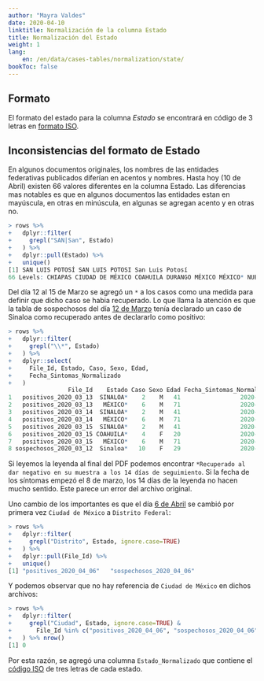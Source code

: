 ```yaml
---
author: "Mayra Valdes"
date: 2020-04-10
linktitle: Normalización de la columna Estado
title: Normalización del Estado
weight: 1
lang:
    en: /en/data/cases-tables/normalization/state/
bookToc: false
---
```


## Formato
El formato del estado para la columna _Estado_ se encontrará en código de 3 letras en [formato ISO](https://www.iso.org/obp/ui/#iso:code:3166:MX).

## Inconsistencias del formato de Estado

En algunos documentos originales, los nombres de las entidades federativas publicados diferían en acentos y nombres. Hasta hoy (10 de Abril) existen 66 valores diferentes en la columna Estado. Las diferencias mas notables es que en algunos documentos las entidades estan en mayúscula, en otras en minúscula, en algunas se agregan acento y en otras no. 

```r
> rows %>% 
+   dplyr::filter(
+     grepl("SAN|San", Estado)
+   ) %>%
+   dplyr::pull(Estado) %>%
+   unique()
[1] SAN LUIS POTOSÍ SAN LUIS POTOSI San Luis Potosí
66 Levels: CHIAPAS CIUDAD DE MÉXICO COAHUILA DURANGO MÉXICO MÉXICO* NUEVO LEÓN ... 1
```

Del día 12 al 15 de Marzo se agregó un `*` a los casos como una medida para definir que dicho caso se habia recuperado. Lo que llama la atención es que la tabla de sospechosos del día [12 de Marzo](https://datos.covid19in.mx/tablas-diarias/sospechosos/202003/20200312.pdf) tenía declarado un caso de Sinaloa como recuperado antes de declararlo como positivo:
```r
> rows %>% 
+   dplyr::filter(
+     grepl("\\*", Estado)
+   ) %>%
+   dplyr::select(
+     File_Id, Estado, Caso, Sexo, Edad,
+     Fecha_Sintomas_Normalizado
+   )
                 File_Id    Estado Caso Sexo Edad Fecha_Sintomas_Normalizado
1   positivos_2020_03_13  SINALOA*    2    M   41                 2020-02-22
2   positivos_2020_03_13   MÉXICO*    6    M   71                 2020-02-21
3   positivos_2020_03_14  SINALOA*    2    M   41                 2020-02-22
4   positivos_2020_03_14   MÉXICO*    6    M   71                 2020-02-21
5   positivos_2020_03_15  SINALOA*    2    M   41                 2020-02-22
6   positivos_2020_03_15 COAHUILA*    4    F   20                 2020-02-27
7   positivos_2020_03_15   MÉXICO*    6    M   71                 2020-02-21
8 sospechosos_2020_03_12  Sinaloa*   10    F   29                 2020-03-08
```

Si leyemos la leyenda al final del PDF podemos encontrar `*Recuperado al dar negativo en su muestra a los 14 días de seguimiento`. Si la fecha de los síntomas empezó el 8 de marzo, los 14 días de la leyenda no hacen mucho sentido. Este parece un error del archivo original.

Uno cambio de los importantes es que el día [6 de Abril](https://datos.covid19in.mx/tablas-diarias/positivos/202004/20200406.pdf) se cambió por primera vez `Ciudad de México` a `Distrito Federal`:

```r
> rows %>% 
+   dplyr::filter(
+     grepl("Distrito", Estado, ignore.case=TRUE)
+   ) %>%
+   dplyr::pull(File_Id) %>%
+   unique()
[1] "positivos_2020_04_06"   "sospechosos_2020_04_06"
```

Y podemos observar que no hay referencia de `Ciudad de México` en dichos archivos:
```r
> rows %>% 
+   dplyr::filter(
+     grepl("Ciudad", Estado, ignore.case=TRUE) &
+       File_Id %in% c("positivos_2020_04_06", "sospechosos_2020_04_06")
+   ) %>% nrow() 
[1] 0
```

Por esta razón, se agregó una columna `Estado_Normalizado` que contiene el [código ISO](https://www.iso.org/obp/ui/#iso:code:3166:MX) de tres letras de cada estado.
